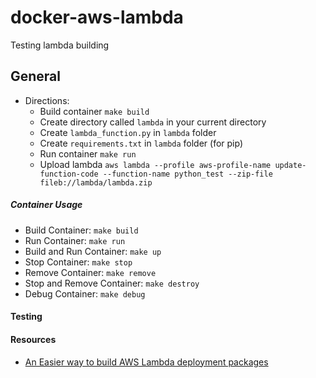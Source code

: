 
# docker-aws-lambda

Testing lambda building


## General

* Directions:
    - Build container `make build`
    - Create directory called `lambda` in your current directory
    - Create `lambda_function.py` in `lambda` folder
    - Create `requirements.txt` in `lambda` folder (for pip)
    - Run container `make run`
    - Upload lambda `aws lambda --profile aws-profile-name update-function-code --function-name python_test --zip-file fileb://lambda/lambda.zip`


##### Container Usage

* Build Container: `make build`
* Run Container: `make run`
* Build and Run Container: `make up`
* Stop Container: `make stop`
* Remove Container: `make remove`
* Stop and Remove Container: `make destroy`
* Debug Container: `make debug`

#### Testing



#### Resources

* [An Easier way to build AWS Lambda deployment packages](https://blog.quiltdata.com/an-easier-way-to-build-lambda-deployment-packages-with-docker-instead-of-ec2-9050cd486ba8)